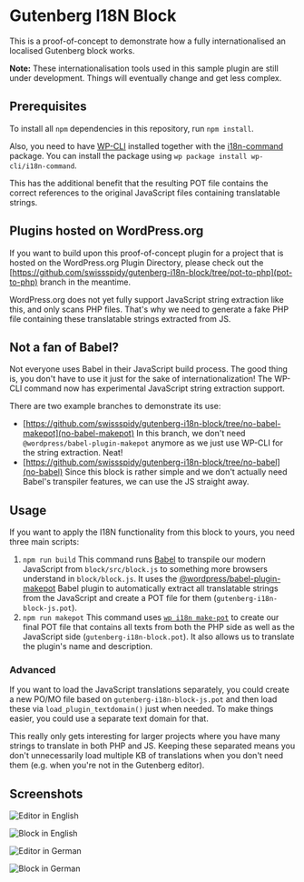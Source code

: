 # Gutenberg I18N Block

This is a proof-of-concept to demonstrate how a fully internationalised an localised Gutenberg block works.

**Note:** These internationalisation tools used in this sample plugin are still under development. Things will eventually change and get less complex.

## Prerequisites

To install all `npm` dependencies in this repository, run `npm install`.

Also, you need to have [WP-CLI](https://wp-cli.org/) installed together with the [i18n-command](https://github.com/wp-cli/i18n-command) package. You can install the package using `wp package install wp-cli/i18n-command`.

This has the additional benefit that the resulting POT file contains the correct references to the original JavaScript files containing translatable strings.

## Plugins hosted on WordPress.org

If you want to build upon this proof-of-concept plugin for a project that is hosted on the WordPress.org Plugin Directory, please check out the [https://github.com/swissspidy/gutenberg-i18n-block/tree/pot-to-php](pot-to-php) branch in the meantime.

WordPress.org does not yet fully support JavaScript string extraction like this, and only scans PHP files. That's why we need to generate a fake PHP file containing these translatable strings extracted from JS.

## Not a fan of Babel?

Not everyone uses Babel in their JavaScript build process. The good thing is, you don't have to use it just for the sake of internationalization! The WP-CLI command now has experimental JavaScript string extraction support.

There are two example branches to demonstrate its use:

* [https://github.com/swissspidy/gutenberg-i18n-block/tree/no-babel-makepot](no-babel-makepot)
In this branch, we don't need `@wordpress/babel-plugin-makepot` anymore as we just use WP-CLI for the string extraction. Neat!
* [https://github.com/swissspidy/gutenberg-i18n-block/tree/no-babel](no-babel)
Since this block is rather simple and we don't actually need Babel's transpiler features, we can use the JS straight away.

## Usage

If you want to apply the I18N functionality from this block to yours, you need three main scripts:

1. `npm run build`
This command runs [Babel](https://babeljs.io/) to transpile our modern JavaScript from `block/src/block.js` to something more browsers understand in `block/block.js`. It uses the [@wordpress/babel-plugin-makepot](https://www.npmjs.com/package/@wordpress/babel-plugin-makepot) Babel plugin to automatically extract all translatable strings from the JavaScript and create a POT file for them (`gutenberg-i18n-block-js.pot`).
2. `npm run makepot`
This command uses [`wp i18n make-pot`](https://github.com/wp-cli/i18n-command) to create our final POT file that contains all texts from both the PHP side as well as the JavaScript side (`gutenberg-i18n-block.pot`). It also allows us to translate the plugin's name and description.

### Advanced

If you want to load the JavaScript translations separately, you could create a new PO/MO file based on `gutenberg-i18n-block-js.pot` and then load these via `load_plugin_textdomain()` just when needed. To make things easier, you could use a separate text domain for that.

This really only gets interesting for larger projects where you have many strings to translate in both PHP and JS. Keeping these separated means you don't unnecessarily load multiple KB of translations when you don't need them (e.g. when you're not in the Gutenberg editor).

## Screenshots

![Editor in English](https://cldup.com/vGpWmoUARj.png)

![Block in English](https://cldup.com/Fd66YdpuPw.png)

![Editor in German](https://cldup.com/8hf2Sihuew.png)

![Block in German](https://cldup.com/O2jrOcXu-K.png)
